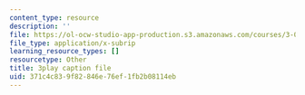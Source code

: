 ```yaml
---
content_type: resource
description: ''
file: https://ol-ocw-studio-app-production.s3.amazonaws.com/courses/3-091sc-introduction-to-solid-state-chemistry-fall-2010/371c4c839f82846e76ef1fb2b08114eb_cMaryERGZmY.srt
file_type: application/x-subrip
learning_resource_types: []
resourcetype: Other
title: 3play caption file
uid: 371c4c83-9f82-846e-76ef-1fb2b08114eb
---
```

